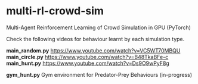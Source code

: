 # multi-rl-crowd-sim
Multi-Agent Reinforcement Learning of Crowd Simulation in GPU (PyTorch)

Check the following videos for behaviour learnt by each simulation type.

**main_random.py** https://www.youtube.com/watch?v=VC5WT70MBQU  
**main_circle.py** https://www.youtube.com/watch?v=B48TkaBFe-c  
**main_hunt.py** https://www.youtube.com/watch?v=Ds9O9wPyF8g  

**gym_hunt.py** Gym environment for Predator-Prey Behaviours (in-progress)
